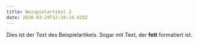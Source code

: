 ```yaml
---
title: Beispielartikel 2
date: 2020-03-29T12:34:14.815Z
---
```

Dies ist der Text des Beispielartikels. Sogar mit Text, der **fett** formatiert ist.
